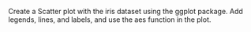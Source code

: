 Create a Scatter plot with the iris dataset using the ggplot package. Add legends, lines, and labels, and use the aes function in the plot.
